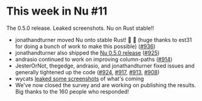 # This week in Nu #11

The 0.5.0 release. Leaked screenshots. Nu on Rust stable!!

- jonathandturner moved Nu onto stable Rust! 🎉 🎉 (huge thanks to est31 for doing a bunch of work to make this possible) ([#936](https://github.com/nushell/nushell/pull/936))
- jonathandturner also shipped the [Nu 0.5.0 release](http://www.jonathanturner.org/2019/11/nushell-0_5_0.html) ([#925](https://github.com/nushell/nushell/pull/925))
- andrasio continued to work on improving column-paths ([#914](https://github.com/nushell/nushell/pull/914))
- JesterOrNot, thegedge, andrasio, and jonathandturner fixed issues and generally tightened up the code ([#924](https://github.com/nushell/nushell/pull/924), [#917](https://github.com/nushell/nushell/pull/917), [#913](https://github.com/nushell/nushell/pull/913), [#908](https://github.com/nushell/nushell/pull/908))
- wycats [leaked some screenshots](https://twitter.com/wycats/status/1192307117044035589?s=20) of what's coming
- We've now closed the survey and are working on publishing the results. Big thanks to the 160 people who responded!